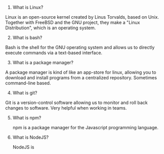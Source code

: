 1. What is Linux?

Linux is an open-source kernel created by Linus Torvalds, based on Unix.
Together with FreeBSD and the GNU project, they make a "Linux Distribution",
which is an operating system.

2. What is bash?

Bash is the shell for the GNU operating system and allows us to directly
execute commands via a text-based interface.


3. What is a package manager?

A package manager is kind of like an app-store for linux, allowing you
to download and install programs from a centralized repository. Sometimes
command-line based.


4. What is git?

Git is  a version-control software allowing us to monitor and roll back
changes to software. Very helpful when working in teams.


5. What is npm?

	npm is a package manager for the Javascript programming language.

6. What is NodeJS?

	NodeJS is 
